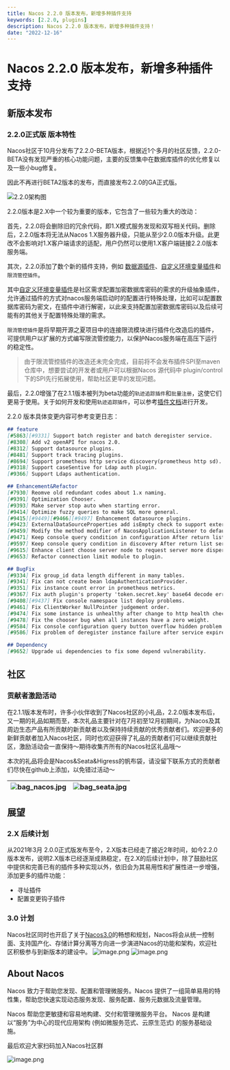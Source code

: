 ```yaml
---
title: Nacos 2.2.0 版本发布，新增多种插件支持
keywords: [2.2.0, plugins]
description: Nacos 2.2.0 版本发布，新增多种插件支持！
date: "2022-12-16"
---
```

# Nacos 2.2.0 版本发布，新增多种插件支持

## 新版本发布
### 2.2.0正式版 版本特性

Nacos社区于10月分发布了2.2.0-BETA版本，根据近1个多月的社区反馈，2.2.0-BETA没有发现严重的核心功能问题，主要的反馈集中在数据库插件的优化修复以及一些小bug修复。

因此不再进行BETA2版本的发布，而直接发布2.2.0的GA正式版。

![2.2.0架构图](/img/blog/2_2_0-release/220-structure.png)

2.2.0版本是2.X中一个较为重要的版本，它包含了一些较为重大的改动：

首先，2.2.0将会删除旧的冗余代码，即1.X模式服务发现和双写相关代码。删除后，2.2.0版本将无法从Nacos 1.X服务器升级，只能从至少2.0.0版本升级。此更改不会影响对1.X客户端请求的适配，用户仍然可以使用1.X客户端链接2.2.0版本服务端。

其次，2.2.0添加了数个新的插件支持，例如 [数据源插件](/zh-cn/docs/v2/plugin/datasource-plugin)、[自定义环境变量插件](/zh-cn/docs/v2/plugin/custom-environment-plugin)和`限流管控插件`。

其中[自定义环境变量插件](/zh-cn/docs/v2/plugin/custom-environment-plugin)是社区需求配置加密数据库密码的需求的升级抽象插件，允许通过插件的方式对nacos服务端启动时的配置进行特殊处理，比如可以配置数据库密码为密文，在插件中进行解密，以此来支持配置加密数据库密码以及后续可能有的其他关于配置特殊处理的需求。

`限流管控插件`是将早期开源之夏项目中的连接限流模块进行插件化改造后的插件，可提供用户以扩展的方式编写限流管控能力，以保护Nacos服务端在高压下运行的稳定性。
> 由于限流管控插件的改造还未完全完成，目前将不会发布插件SPI至maven仓库中，想要尝试的开发者或用户可以根据Nacos 源代码中 plugin/control 下的SPI先行拓展使用，帮助社区更早的发现问题。

最后，2.2.0增强了在2.1.1版本被列为beta功能的`轨迹追踪插件`和`批量注册`，这使它们更易于使用。关于如何开发和使用`轨迹追踪插件`，可以参考[插件文档](/zh-cn/docs/v2/plugin/trace-plugin)进行开发。

2.2.0 版本具体变更内容可参考变更日志：

```markdown
## feature
[#5863][#9331] Support batch register and batch deregister service.
[#8308] Add v2 openAPI for nacos 2.0.
[#8312] Support datasource plugins.
[#8481] Support track tracing plugins.
[#8694] Support prometheus http service discovery(prometheus http sd).
[#9318] Support caseSentive for Ldap auth plugin.
[#9366] Support Ldaps authentication.

## Enhancement&Refactor
[#7930] Reomve old redundant codes about 1.x naming.
[#9391] Optimization Chooser.
[#9393] Make server stop auto when starting error.
[#9414] Optimize fuzzy queries to make SQL more general.
[#9415][#9449][#9466][#9497] Enhancement datasource plugins.
[#9423] ExternalDataSourceProperties add isEmpty check to support external config.
[#9459] Modify the method modifier of NacosApplicationListener to default.
[#9471] Keep console query condition in configuration After return list config pages.
[#9597] Keep console query condition in discovery After return list service pages.
[#9615] Enhance client choose server node to request server more dispersed.
[#9653] Refactor connection limit module to plugin.

## BugFix
[#9334] Fix group_id data length different in many tables.
[#9341] Fix can not create bean ldapAuthenticationProvider.
[#9351] Fix instance count error in prometheus metrics.
[#9367] Fix auth plugin's property 'token.secret.key' base64 decode error.
[#9408][#9437] Fix console namespace list deploy problems.
[#9461] Fix ClientWorker NullPointer judgement order.
[#9474] Fix some instance is unhealthy after change to http health check.
[#9478] Fix the chooser bug when all instances have a zero weight.
[#9584] Fix console configuration query button overflow hidden problem.
[#9586] Fix problem of deregister instance failure after service expired metadata auto clean.

## Dependency
[#9652] Upgrade ui dependencies to fix some depend vulnerability.
```

## 社区
### 贡献者激励活动
在2.1.1版本发布时，许多小伙伴收到了Nacos社区的小礼品，2.2.0版本发布后，又一期的礼品如期而至，本次礼品主要针对在7月初至12月初期间，为Nacos及其周边生态产品有所贡献的新贡献者以及保持持续贡献的优秀贡献者们。欢迎更多的新鲜贡献者加入Nacos社区，同时也欢迎获得了礼品的贡献者们可以继续贡献社区，激励活动会一直保持～期待收集齐所有的Nacos社区礼品哦～

本次的礼品将会是Nacos&Seata&Higress的帆布袋，请没留下联系方式的贡献者们尽快在github上添加，以免错过活动～

| ![bag_nacos.jpg](/img/blog/2_2_0-release/bag_nacos.jpg) | ![bag_seata.jpg](/img/blog/2_2_0-release/bag_seata.jpg) |
| --- | --- |

## 展望
### 2.X 后续计划
从2021年3月 2.0.0正式版发布至今，2.X版本已经走了接近2年时间，如今2.2.0版本发布，说明2.X版本已经逐渐成熟稳定，在2.X的后续计划中，除了鼓励社区中提供和完善已有的插件多种实现以外，依旧会为其易用性和扩展性进一步增强，添加更多的插件功能：

- 寻址插件
- 配置变更钩子插件
### 3.0 计划
Nacos社区同时也开启了关于[Nacos3.0](https://mp.weixin.qq.com/s/8UwwD_WxSJINP8Qr_1wogg)的畅想和规划，Nacos将会从统一控制面、支持国产化、存储计算分离等方向进一步演进Nacos的功能和架构，欢迎社区积极参与到新版本的建设中。
![image.png](/img/blog/2_2_0-release/220-roadmap.png)
![image.png](https://cdn.nlark.com/yuque/0/2022/png/1577777/1660125280551-a2e881fe-d25e-4ebb-a28f-8e56683deef1.png#clientId=uf10cb19a-105c-4&crop=0&crop=0&crop=1&crop=1&from=url&id=Z9to1&margin=%5Bobject%20Object%5D&name=image.png&originHeight=794&originWidth=1650&originalType=binary&ratio=1&rotation=0&showTitle=false&size=185821&status=done&style=none&taskId=u63849e10-1dae-45cb-b559-04d106ebe86&title=#crop=0&crop=0&crop=1&crop=1&id=rUihF&originHeight=794&originWidth=1650&originalType=binary&ratio=1&rotation=0&showTitle=false&status=done&style=none&title=)


## About Nacos
Nacos 致力于帮助您发现、配置和管理微服务。Nacos 提供了一组简单易用的特性集，帮助您快速实现动态服务发现、服务配置、服务元数据及流量管理。

Nacos 帮助您更敏捷和容易地构建、交付和管理微服务平台。 Nacos 是构建以“服务”为中心的现代应用架构 (例如微服务范式、云原生范式) 的服务基础设施。

最后欢迎大家扫码加入Nacos社区群

![image.png](https://cdn.nlark.com/yuque/0/2022/png/1577777/1660125280778-c1822fb0-958b-4730-a6dc-0e92ba22f3f8.png#clientId=uf10cb19a-105c-4&crop=0&crop=0&crop=1&crop=1&from=paste&height=374&id=u2619495f&margin=%5Bobject%20Object%5D&name=image.png&originHeight=923&originWidth=765&originalType=binary&ratio=1&rotation=0&showTitle=false&size=338166&status=done&style=none&taskId=u0690e9a0-6d58-4f72-82b1-7d4457a900e&title=&width=310)
